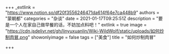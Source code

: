 +++
_extlink = "https://www.notion.so/df20f3556246471da614f64e7ca448b9"
authors = "蒙朝都"
categories = "杂谈"
date = 2021-01-17T09:25:51Z
description = "要是一个人在家自己做早餐的话，不妨加点料吧！"
extlink = true
image = "https://cdn.jsdelivr.net/gh/linyuxuanlin/Wiki-WildWolf/static/uploads/如何炒制肉冒.png"
showonlyimage = false
tags = ["美食"]
title = "如何炒制肉冒"

+++
